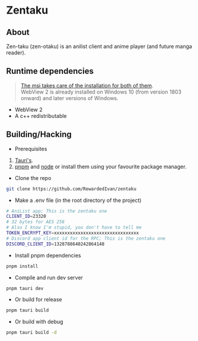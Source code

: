 # Zentaku

## About

Zen-taku (zen-otaku) is an anilist client and anime player (and future manga reader).

## Runtime dependencies

> [The msi takes care of the installation for both of them](https://github.com/tauri-apps/tauri/discussions/2924#discussioncomment-1666317).  
> WebView 2 is already installed on Windows 10 (from version 1803 onward) and later versions of Windows.

- WebView 2
- A c++ redistributable

## Building/Hacking

- Prerequisites

1. [Tauri's](https://v2.tauri.app/start/prerequisites/).
2. [pnpm](https://pnpm.io/installation) and [node](https://nodejs.org/) or install them using your favourite package manager.

- Clone the repo

```bash
git clone https://github.com/RewardedIvan/zentaku
```

- Make a .env file (in the root directory of the project)

```bash
# AniList app; This is the zentaku one
CLIENT_ID=23320
# 32 bytes for AES 256
# Also I know I'm stupid, you don't have to tell me
TOKEN_ENCRYPT_KEY=xxxxxxxxxxxxxxxxxxxxxxxxxxxxxxxx
# Discord app client id for the RPC; This is the zentaku one
DISCORD_CLIENT_ID=1328788640242864148
```

- Install pnpm dependencies

```bash
pnpm install
```

- Compile and run dev server

```bash
pnpm tauri dev
```

- Or build for release

```bash
pnpm tauri build
```

- Or build with debug

```bash
pnpm tauri build -d
```
